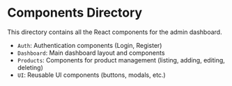 # Components Directory

This directory contains all the React components for the admin dashboard.

- `Auth`: Authentication components (Login, Register)
- `Dashboard`: Main dashboard layout and components
- `Products`: Components for product management (listing, adding, editing, deleting)
- `UI`: Reusable UI components (buttons, modals, etc.)
